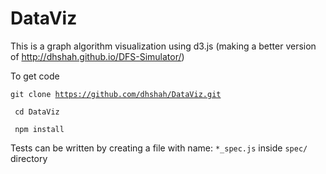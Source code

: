 # DataViz

This is a graph algorithm visualization using d3.js (making a better version of http://dhshah.github.io/DFS-Simulator/)

To get code

<code>git clone https://github.com/dhshah/DataViz.git</code>

<code> cd DataViz </code>

<code> npm install </code>


Tests can be written by creating a file with name: <code>*_spec.js</code> inside <code>spec/</code> directory
